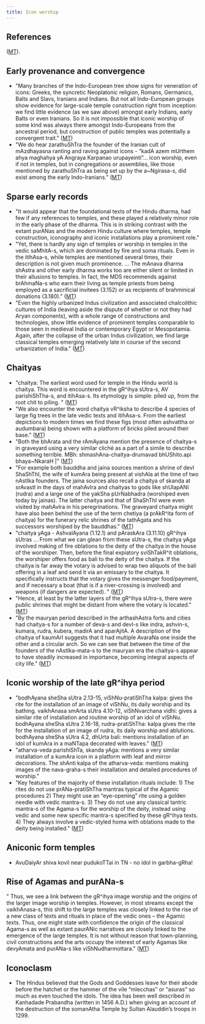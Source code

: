 ```yaml
---
title: Icon worship
---
```


## References
([MT](https://manasataramgini.wordpress.com/2008/02/23/early-temples-and-iconic-worship/)).

## Early provenance and convergence
- "Many branches of the Indo-European tree show signs for veneration of icons: Greeks, the syncretic Neoplatonic religion, Romans, Germanics, Balts and Slavs, Iranians and Indians. But not all Indo-European groups show evidence for large-scale temple construction right from inception: we find little evidence (as we saw above) amongst early Indians, early Balts or even Iranians. So it is not impossible that iconic worship of some kind was always there amongst Indo-Europeans from the ancestral period, but construction of public temples was potentially a convergent trait." ([MT](https://manasataramgini.wordpress.com/2008/02/23/early-temples-and-iconic-worship/))
- "We do hear zarathuShTra the founder of the Iranian cult of mAzdhayasna ranting and raving against icons - “kadA azem mUrthem ahya maghahya yA Angraya Karpanao urupayeinti”... icon worship, even if not in temples, but in congregations or assemblies, like those mentioned by zarathuShTra as being set up by the a~Ngirasa-s, did exist among the early Indo-Iranians." ([MT](https://manasataramgini.wordpress.com/2008/02/23/early-temples-and-iconic-worship/))

## Sparse early records
- "It would appear that the foundational texts of the Hindu dharma, had few if any references to temples, and these played a relatively minor role in the early phase of the dharma. This is in striking contrast with the extant purANas and the modern Hindu culture where temples, temple construction, iconography and iconic installations play a prominent role." 
- "Yet, there is hardly any sign of temples or worship in temples in the vedic saMhitA-s, which are dominated by fire and soma rituals. Even in the itihAsa-s, while temples are mentioned several times, their description is not given much prominence. ... The mAnava dharma shAstra and other early dharma works too are either silent or limited in their allusions to temples. In fact, the MDS recommends against brAhmaNa-s who earn their living as temple priests from being employed as a sacrificial invitees (3.152) or as recipients of brahminical donations (3.180)." ([MT](https://manasataramgini.wordpress.com/2008/02/23/early-temples-and-iconic-worship/))
- "Even the highly urbanized Indus civilization and associated chalcolithic cultures of India (leaving aside the dispute of whether or not they had Aryan components), with a whole range of constructions and technologies, show little evidence of prominent temples comparable to those seen in medieval India or contemporary Egypt or Mesopotamia. Again, after the collapse of the urban Indus civilization, we find large classical temples emerging relatively late in course of the second urbanization of India." ([MT](https://manasataramgini.wordpress.com/2008/02/23/early-temples-and-iconic-worship/))

## Chaityas
- "chaitya: The earliest word used for temple in the Hindu world is chaitya. This word is encountered in the gR^ihya sUtra-s, AV parishiShTha-s, and itihAsa-s. Its etymology is simple: piled up, from the root chit to piling. " ([MT](https://manasataramgini.wordpress.com/2008/02/23/early-temples-and-iconic-worship/))
- "We also encounter the word chaitya vR^iksha to describe 4 species of large fig trees in the late vedic texts and itihAsa-s. From the earliest depictions to modern times we find these figs (most often ashvattha or audumbara) being shown with a platform of bricks piled around their base." ([MT](https://manasataramgini.wordpress.com/2008/02/23/early-temples-and-iconic-worship/))
- "Both the bhArata and the rAmAyana mention the presence of chaitya-s in graveyard using a very similar cliché as a part of a simile to describe something terrible. MBh: shmashAna-chaitya-drumavad bhUShito.api bhaya~NkaraH |" ([MT](https://manasataramgini.wordpress.com/2008/02/23/early-temples-and-iconic-worship/))
- "For example both bauddha and jaina sources mention a shrine of devI ShaShThI, the wife of kumAra being present at vishAla at the time of two nAstIka founders. The jaina sources also recall a chaitya of skanda at srAvastI in the days of mahAvIra and chaityas to gods like shUlapANI (rudra) and a large one of the yakSha pUrNabhadra (worshiped even today by jainas). The latter chaitya and that of ShaShThI were even visited by mahAvIra in his peregrinations. The graveyard chaitya might have also been behind the use of the term chetiya (a prAkR^ita form of chaitya) for the funerary relic shrines of the tathAgata and his successors worshiped by the bauddhas." ([MT](https://manasataramgini.wordpress.com/2008/02/23/early-temples-and-iconic-worship/))
- "chaitya yAga -  AshvalAyana (1.12.1) and pAraskAra (3.11.10) gR^ihya sUtras ... From what we can glean from these sUtra-s, the chaitya yAga involved making of fire oblations to the deity of the chaitya in the house of the worshiper. Then, before the final expiatory sviShTakR^it oblations, the worshiper offers food as bali to the deity of the chaitya. If the chaitya is far away the votary is advised to wrap two aliquots of the bali offering in a leaf and send it via an emissary to the chaitya. It specifically instructs that the votary gives the messenger food/payment, and if necessary a boat (that is if a river-crossing is involved) and weapons (if dangers are expected). " ([MT](https://manasataramgini.wordpress.com/2008/02/23/early-temples-and-iconic-worship/))
- "Hence, at least by the latter layers of the gR^ihya sUtra-s, there were public shrines that might be distant from where the votary is located." ([MT](https://manasataramgini.wordpress.com/2008/02/23/early-temples-and-iconic-worship/))
- "By the mauryan period described in the arthashAstra forts and cities had chaitya-s for a number of deva-s and devI-s like indra, ashvin-s, kumara, rudra, kubera, madirA and aparAjitA. A description of the chaitya of kaumArI suggests that it had multiple AvaraNa one inside the other and a circular arch. So we can see that between the time of the founders of the nAstIka-mata-s to the mauryan era the chaitya-s appear to have steadily increased in importance, becoming integral aspects of city life." ([MT](https://manasataramgini.wordpress.com/2008/02/23/early-temples-and-iconic-worship/))

## Iconic worship of the late gR^ihya period
- "bodhAyana sheSha sUtra 2.13-15, viShNu-pratiShTha kalpa: gives the rite for the installation of an image of viShNu, its daily worship and its bathing.
vaikhAnasa smArta sUtra 4.10-12, viShNvarchana vidhi: gives a similar rite of installation and routine worship of an idol of viShNu.
bodhAyana sheSha sUtra 2.16-18, rudra-pratiShTha: kalpa gives the rite for the installation of an image of rudra, its daily worship and ablutions. bodhAyana sheSha sUtra 4.2, dhUrta bali: mentions installation of an idol of kumAra in a maNTapa decorated with leaves." ([MT](https://manasataramgini.wordpress.com/2008/02/23/early-temples-and-iconic-worship/))
- "atharva-veda parishiShTa, skanda yAga: mentions a very similar installation of a kumAra icon in a platform with leaf and mirror decorations. The shAnti kalpa of the atharva-veda: mentions making images of the nava-graha-s their installation and detailed procedures of worship."
- "Key features of the majority of these installation rituals include: 1) The rites do not use prANa-pratiShTha mantras typical of the Agamic procedures 2) They might use an “eye-opening” rite using a golden needle with vedic mantra-s. 3) They do not use any classical tantric mantra-s of the Agama-s for the worship of the deity, instead using vedic and some new specific mantra-s specified by these gR^ihya texts. 4) They always involve a vedic-styled homa with oblations made to the deity being installed." ([MT](https://manasataramgini.wordpress.com/2008/02/23/early-temples-and-iconic-worship/))

## Aniconic form temples
- AvuDaiyAr shiva kovil near pudukoTTai in TN - no idol in garbha-gRha!

## Rise of Agamas and purANa-s
" Thus, we see a link between the gR^ihya image worship and the origins of the larger image worship in temples. However, in most streams except the vaikhAnasa-s, this shift to the large temples was closely linked to the rise of a new class of texts and rituals in place of the vedic ones – the Agamic texts. Thus, one might state with confidence the origin of the classical Agama-s as well as extant paurANic narratives are closely linked to the emergence of the large temples. It is not without reason that town-planning, civil constructions and the arts occupy the interest of early Agamas like devyAmata and purANa-s like viShNudharmottara." ([MT](https://manasataramgini.wordpress.com/2008/02/23/early-temples-and-iconic-worship/))

## Iconoclasm
- The Hindus believed that the Gods and Goddesses leave for their abode before the hatchet or the hammer of the vile “mlecchas” or “asuras” so much as even touched the idols. The idea has been well described in Kanhadade Prabandha (written in 1456 A.D.) when giving an account of the destruction of the somanAtha Temple by Sultan Alauddin’s troops in 1299.
